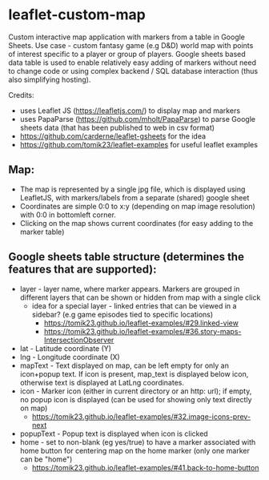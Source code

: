 # leaflet-custom-map
Custom interactive map application with markers from a table in Google Sheets.
Use case - custom fantasy game (e.g D&D) world map with points of interest specific to a player or group of players.
Google sheets based data table is used to enable relatively easy adding of markers without need to change code or using complex backend / SQL database interaction (thus also simplifying hosting).

Credits:
- uses Leaflet JS (https://leafletjs.com/) to display map and markers
- uses PapaParse (https://github.com/mholt/PapaParse) to parse Google sheets data (that has been published to web in csv format)
- https://github.com/carderne/leaflet-gsheets for the idea
- https://github.com/tomik23/leaflet-examples for useful leaflet examples

## Map:
- The map is represented by a single jpg file, which is displayed using LeafletJS, with markers/labels from a separate (shared) google sheet
- Coordinates are simple 0:0 to x:y (depending on map image resolution) with 0:0 in bottomleft corner.
- Clicking on the map shows current coordinates (for easy adding to the marker table)

## Google sheets table structure (determines the features that are supported):
- layer - layer name, where marker appears. Markers are grouped in different layers that can be shown or hidden from map with a single click
	- idea for a special layer - linked entries that can be viewed in a sidebar? (e.g game episodes tied to specific locations)
		- https://tomik23.github.io/leaflet-examples/#29.linked-view
		- https://tomik23.github.io/leaflet-examples/#36.story-maps-IntersectionObserver
- lat - Latitude coordinate (Y)
- lng - Longitude coordinate (X)
- mapText - Text displayed on map, can be left empty for only an icon+popup text. If icon is present, map_text is displayed below icon, otherwise text is displayed at LatLng coordinates.
- icon - Marker icon (either in current directory or an http: url); if empty, no popup icon is displayed (can be used for showing only text directly on map)
	- https://tomik23.github.io/leaflet-examples/#32.image-icons-prev-next
- popupText - Popup text is displayed when icon is clicked
- home - set to non-blank (eg yes/true) to have a marker associated with home button for centering map on the home marker (only one marker can be "home")
	- https://tomik23.github.io/leaflet-examples/#41.back-to-home-button
